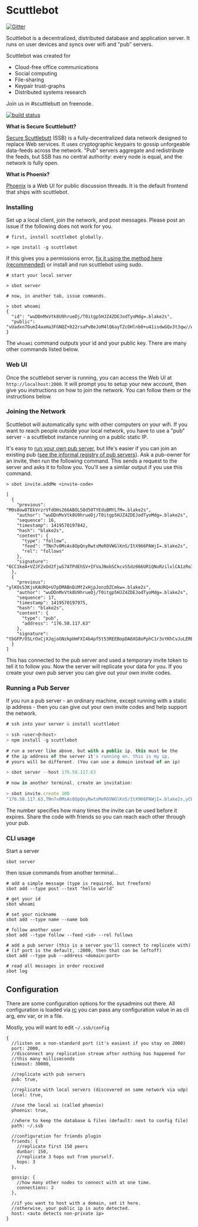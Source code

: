 # Scuttlebot

[![Gitter](https://badges.gitter.im/Join%20Chat.svg)](https://gitter.im/ssbc/scuttlebot?utm_source=badge&utm_medium=badge&utm_campaign=pr-badge&utm_content=badge)

Scuttlebot is a decentralized, distributed database and application server. It runs on user devices and syncs over wifi and "pub" servers.

Scuttlebot was created for

 - Cloud-free office communications
 - Social computing
 - File-sharing
 - Keypair trust-graphs
 - Distributed systems research

Join us in #scuttlebutt on freenode.

[![build status](https://secure.travis-ci.org/ssbc/scuttlebot.png)](http://travis-ci.org/ssbc/scuttlebot)

**What is Secure Scuttlebutt?**

[Secure Scuttlebutt](https://github.com/ssbc/secure-scuttlebutt) (SSB) is a fully-decentralized data network designed to replace Web services. It uses cryptographic keypairs to gossip unforgeable data-feeds across the network. "Pub" servers aggregate and redistribute the feeds, but SSB has no central authority: every node is equal, and the network is fully open.

**What is Phoenix?**

[Phoenix](https://github.com/ssbc/phoenix) is a Web UI for public discussion threads. It is the default frontend that ships with scuttlebot.


### Installing

Set up a local client, join the network, and post messages.
Please post an issue if the following does not work for you.

```
# first, install scuttlebot globally.

> npm install -g scuttlebot
```

If this gives you a permissions error, [fix it using the method here (recommended)](http://stackoverflow.com/questions/19352976/npm-modules-wont-install-globally-without-sudo) or install and run scuttlebot using sudo.

```
# start your local server

> sbot server

# now, in another tab, issue commands.

> sbot whoami
{
  "id": "wuDDnMxVtk8U9hrueDj/T0itgp5HJZ4ZDEJodTyoMdg=.blake2s",
  "public": "vUadxn7OumI4aaHa3FGNQZ+822rsaPvBeJoM4lQ6ayTZcOHlnb0+u41isdwGQv3t3qw//wvFH6JmeHTpJzmO2w==.k256"
}
```

The `whoami` command outputs your id and your public key. There are many other commands listed below.


### Web UI

Once the scuttlebot server is running, you can access the Web UI at `http://localhost:2000`. It will prompt you to setup your new account, then give you instructions on how to join the network. You can follow them or the instructions below.


### Joining the Network

Scuttlebot will automatically sync with other computers on your wifi. If you want to reach people outside your local network, you have to use a "pub" server - a scuttlebot instance running on a public static IP.

It's easy to [run your own pub server](#running-a-pub-server), but life's easier if you can join an existing pub ([see the informal registry of pub servers](https://github.com/ssbc/scuttlebot/wiki/Pub-Servers)). Ask a pub-owner for an invite, then run the following command. This sends a request to the server and asks it to follow you. You'll see a similar output if you use this command.

```
> sbot invite.addMe <invite-code>

[
  {
    "previous": "M9s8ow8TEkVrzrVfdOHs266ABOL58d50TYEduBMYLfM=.blake2s",
    "author": "wuDDnMxVtk8U9hrueDj/T0itgp5HJZ4ZDEJodTyoMdg=.blake2s",
    "sequence": 16,
    "timestamp": 1419570197842,
    "hash": "blake2s",
    "content": {
      "type": "follow",
      "feed": "TNn7v0MsAs8OpQnyRwtsMeROVWGlKnS/ItX966PAWjI=.blake2s",
      "rel": "follows"
    },
    "signature": "6CC1keA+VZJF2vDd2fjwS7ATPdEhSV+IFVaJNobSCkcvS5dz066UR1QNuRzilxlCA1zRo3wDvJm3rIEOWYzQrg==.blake2s.k256"
  },
  {
    "previous": "ylKOsS3KjsKAURQ+U7pDMABnDiMt2xHjpJonzDZCmkw=.blake2s",
    "author": "wuDDnMxVtk8U9hrueDj/T0itgp5HJZ4ZDEJodTyoMdg=.blake2s",
    "sequence": 17,
    "timestamp": 1419570197975,
    "hash": "blake2s",
    "content": {
      "type": "pub",
      "address": "176.58.117.63"
    },
    "signature": "tbGFP/OSLrOxCjXJqjoGNzkpUmFXI4b4pf5t53REEBopDA6XG8oPphC1r3vYKhCvJuLERB8EhvwOs2GNjaOKUA==.blake2s.k256"
  }
]
```

This has connected to the pub server and used a temporary invite token
to tell it to follow you. Now the server will replicate your data for you.
If you create your own pub server you can give out your own invite codes.


### Running a Pub Server

If you run a pub server - an ordinary machine, except running with
a static ip address - then you can give out your own invite codes
and help support the network.

``` js
# ssh into your server & install scuttlebot

> ssh <user>@<host>
> npm install -g scuttlebot

# run a server like above, but with a public ip, this must be the
# the ip address of the server it's running on. this is my ip,
# yours will be different. (You can use a domain instead of an ip)

> sbot server --host 176.58.117.63

# now in another terminal, create an invitation:

> sbot invite.create 100
"176.58.117.63,TNn7v0MsAs8OpQnyRwtsMeROVWGlKnS/ItX966PAWjI=.blake2s,yCHiB1JfBdIEUZEW/eURMRYe64FTTKuj7+F1p/xDrUc="
```

The number specifies how many times the invite can be used before it expires. Share the code with friends so you can reach each other through your pub.


### CLI usage

Start a server

```
sbot server
```

then issue commands from another terminal...

```
# add a simple message (type is required, but freeform)
sbot add --type post --text "hello world"

# get your id
sbot whoami

# set your nickname
sbot add --type name --name bob

# follow another user
sbot add --type follow --feed <id> --rel follows

# add a pub server (this is a server you'll connect to replicate with)
# (if port is the default, :2000, then that can be leftoff)
sbot add --type pub --address <domain:port>

# read all messages in order received
sbot log
```

## Configuration

There are some configuration options for the sysadmins out there.
All configuration is loaded via [rc](https://github.com/dominictarr/rc)
you can pass any configuration value in as cli arg, env var, or in a file.

Mostly, you will want to edit `~/.ssb/config`
```
{
  //listen on a non-standard port (it's easiest if you stay on 2000)
  port: 2000,
  //disconnect any replication stream after nothing has happened for
  //this many milliseconds
  timeout: 30000,

  //replicate with pub servers
  pub: true,

  //replicate with local servers (discovered on same network via udp)
  local: true,

  //use the local ui (called phoenix)
  phoenix: true,

  //where to keep the database & files (default: next to config file)
  path: ~/.ssb

  //configuration for friends plugin
  friends: {
    //replicate first 150 peers
    dunbar: 150,
    //replicate 3 hops out from yourself.
    hops: 3
  },

  gossip: {
    //how many other nodes to connect with at one time.
    connections: 2
  },

  //if you want to host with a domain, set it here.
  //otherwise, your public ip is auto detected.
  host: <auto detects non-private ip>
}

```

